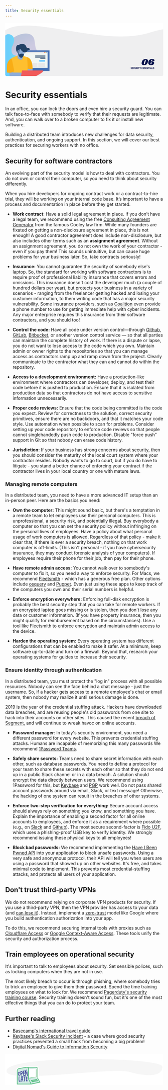 ```yaml
---
title: Security essentials
---
```


![Security essentials](./assets/header-illustrations/6.png)

# Security essentials

In an office, you can lock the doors and even hire a security guard. You can talk face-to-face with somebody to verify that their requests are legitimate. And, you can walk over to a broken computer to fix it or install new software. 

Building a distributed team introduces new challenges for data security, authentication, and ongoing support. In this section, we will cover our best practices for securing workers with no office. 

## Security for software contractors

An evolving part of the security model is how to deal with contractors. You do not own or control their computer, so you need to think about security differently. 

When you hire developers for ongoing contract work or a contract-to-hire trial, they will be working on your internal code base. It’s important to have a process and documentation in place before they get started.

- **Work contract**: Have a solid legal agreement in place. If you don’t have a legal team, we recommend using the free [Consulting Agreement Generator](https://www.cooleygo.com/documents/form-consulting-agreement/) from the famous Cooley law firm. While many founders are fixated on getting a non-disclosure agreement in place, this is not enough! A good contractor agreement does include non-disclosure, but also includes other terms such as an **assignment agreement**. Without an assignment agreement, you do not own the work of your contractor - even if you pay them! This sounds unintuitive, but can cause huge problems for your business later. So, take contracts seriously!

- **Insurance:** You cannot guarantee the security of somebody else's laptop. So, the standard for working with software contractors is to require proof of professional liability insurance that covers errors and omissions. This insurance doesn't cost the developer much (a couple of hundred dollars per year), but protects your business in a variety of scenarios - ranging from the freelancer getting hacked and losing your customer information, to them writing code that has a major security vulnerability. Some insurance providers, such as [Coalition](https://www.thecoalition.com/) even provide a phone number to use for getting immediate help with cyber incidents. Any major enterprise requires this insurance from their software contractors, and you should too!

- **Control the code:** Have all code under version control—through [Github](https://github.com), [GitLab](https://gitlab.com), [Bitbucket](https://bitbucket.org/product), or another version control service — so that all parties can maintain the complete history of work. If there is a dispute or lapse, you do not want to lose access to the code which you own. Maintain admin or owner rights to the repositories so that you can manage access as contractors ramp up and ramp down from the project. Clearly communicate to the contractor what they can and cannot do within the repository.

- **Access to a development environment:** Have a production-like environment where contractors can developer, deploy, and test their code before it is pushed to production. Ensure that it is isolated from production data so that contractors do not have access to sensitive information unnecessarily.

- **Proper code reviews:** Ensure that the code being committed is the code you expect. Review for correctness to the solution, correct security primitives, ensure there are no backdoors, and that it matches your code style. Use automation when possible to scan for problems. Consider setting up your code repository to enforce code reviews so that people cannot singlehandedly push code to production. Disable "force push" support in Git so that nobody can  erase code history.

- **Jurisdiction:** If your business has strong concerns about security, then you should consider the maturity of the local court system where your contractor resides. Nobody wants to go to court, but if you do have to litigate - you stand a better chance of enforcing your contract if the contractor lives in your local country or one with mature laws.

### Managing remote computers

In a distributed team, you need to have a more advanced IT setup than an in-person peer. Here are the basics you need:

- **Own the computer:** This might sound basic, but there's a temptation in a remote team to let employees use their personal computers. This is unprofessional, a security risk, and potentially illegal. Buy everybody a computer so that you can set the security policy without infringing on the personal lives of employees. Have a policy about what personal usage of work computers is allowed. Regardless of that policy - make it clear that, if there is ever a security breach, nothing on that work computer is off-limits. (This isn't personal - if you have cybersecurity insurance, they may conduct forensic analysis of your computers). If employees require their phone for their job, then pay for their phone. 

- **Have remote admin access:** You cannot walk over to somebody's computer to fix it, so you need a way to enforce security. For Macs, we recommend [Fleetsmith](https://www.fleetsmith.com/) - which has a generous free plan. Other options include [osquery](https://osquery.io/) and [Puppet](https://speakerdeck.com/wfarr/the-setup-managing-an-army-of-laptops-with-puppet). Even just using these apps to keep track of the computers you own and their serial numbers is helpful. 

- **Enforce encryption everywhere:** Enforcing full-disk encryption is probably the best security step that you can take for remote workers. If an encrypted laptop goes missing or is stolen, then you don't lose any data or customer information. (If you have property insurance, then you might qualify for reimbursement based on the circumstances). Use a tool like Fleetsmith to enforce encryption and maintain admin access to the device.

- **Harden the operating system:** Every operating system has different configurations that can be enabled to make it safer. At a minimum, keep software up-to-date and turn on a firewall. Beyond that, research your operating systems for guides to increase their security.


### Ensure identity through authentication

In a distributed team, you must protect the "log in" process with all possible resources. Nobody can see the face behind a chat message - just the username. So, if a hacker gets access to a remote employee's chat or email system, then nobody may realize it until serious damage is done.  

2019 is the year of the credential stuffing attack. Hackers have downloaded data breaches, and are reusing people's old passwords from one site to hack into their accounts on other sites. This caused the recent [breach of Segment](https://segment.com/security/bulletins/incident090519/), and will continue to wreak havoc on online accounts. 

- **Password manager**: In today's security environment, you need a different password for every website. This prevents credential stuffing attacks. Humans are incapable of memorizing this many passwords We recommend [1Password Teams](https://1password.com/teams/). 

- **Safely share secrets:** Teams need to share secret information with each other, such as database passwords. You need to define a protocol for your team to share these secrets with each other so that they do not end up in a public Slack channel or in a data breach. A solution should encrypt the data directly between users. We recommend using 1Password for this, but [Keybase](https://keybase.io/) and [PGP](https://en.wikipedia.org/wiki/Pretty_Good_Privacy) work well. Do not pass shared account passwords around via email, Slack, or text message! Otherwise, the hacking of one system can result in the breaches of other systems.

- **Enforce two-step verification for everything:** Secure account access should always rely on something you know, and something you have. Explain the importance of enabling a second factor for all online accounts to employees, and enforce it as a requirement where possible (e.g., on [Slack](https://slack.com/help/articles/212221668-Mandatory-workspace-two-factor-authentication-) and [Github](https://help.github.com/en/github/setting-up-and-managing-organizations-and-teams/requiring-two-factor-authentication-in-your-organization)). The most secure second-factor is [Fido U2F](https://www.yubico.com/fido-u2f/), which uses a phishing-proof USB key to verify identity. We strongly recommend issuing these physical keys to all employees!

- **Block bad passwords:** We recommend implementing the [Have I Been Pwned API](https://haveibeenpwned.com/API/v3) into your application to block unsafe passwords. Using a very safe and anonymous protocol, their API will tell you when users are using a password that showed up on other websites. It's free, and takes minimal code to implement. This prevents most credential-stuffing attacks, and protects all users of your application.

## Don't trust third-party VPNs

We do not recommend relying on corporate VPN products for security. If you use a third-party VPN, then the VPN provider has access to your data (and [can lose it](https://techcrunch.com/2019/10/21/nordvpn-confirms-it-was-hacked/)). Instead, implement a [zero-trust](https://cloud.google.com/beyondcorp/) model like Google where you build authentication authorization into your app. 

To do this, we recommend securing internal tools with proxies such as [Cloudflare Access](https://www.cloudflare.com/products/cloudflare-access/) or [Google Context-Aware Access](https://cloud.google.com/context-aware-access/). These tools unify the security and authorization process. 

## Train employees on operational security

It's important to talk to employees about security. Set sensible polices, such as locking computers when they are not in use. 

The most likely breach to occur is through phishing, where somebody tries to trick an employee to give them their password. Spend the time training employees on what to look for. We recommend [Pagerduty's security training course](https://sudo.pagerduty.com/for_everyone/). Security training doesn't sound fun, but it's one of the most effective things that you can do to protect your team. 

## Further reading

* [Basecamp's international travel guide](https://github.com/basecamp/handbook/blob/master/international-travel-guide.md)
* [Keybase's Slack Security Incident](https://keybase.io/blog/slack-incident) - a case where good security practices prevented a small hack from becoming a big problem!
* [Digital Nomad's Guide to Information Security](https://www.moonlightwork.com/blog/digital-nomad-guide-security)

![Divider illustration - "Open Late"](./assets/divider-illustrations/divider-11.png)